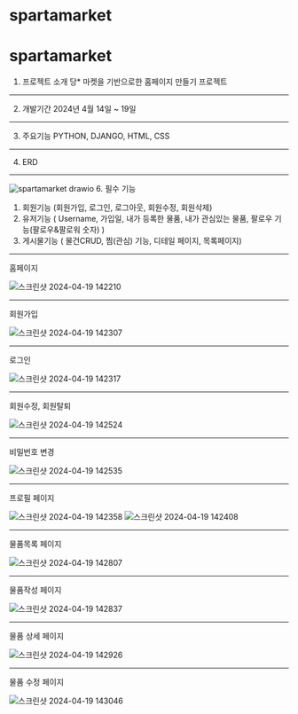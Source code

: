 # spartamarket
# spartamarket
1. 프로젝트 소개 당* 마켓을 기반으로한 홈페이지 만들기 프로젝트
***
2. 개발기간 2024년 4월 14일 ~ 19일
***
3. 주요기능 PYTHON, DJANGO, HTML, CSS
***
4. ERD
***
   ![spartamarket drawio](https://github.com/Byul9123/spartaproject/assets/156772020/ba936c47-f3b4-4e67-a85d-fc2eaef12719)
6. 필수 기능
   1. 회원기능 (회원가입, 로그인, 로그아웃, 회원수정, 회원삭제)
   2. 유저기능 ( Username, 가입일, 내가 등록한 물품, 내가 관심있는 물품, 팔로우 기능(팔로우&팔로워 숫자) )
   3. 게시물기능 ( 물건CRUD, 찜(관심) 기능, 디테일 페이지, 목록페이지)
***
홈페이지


  ![스크린샷 2024-04-19 142210](https://github.com/Byul9123/spartaproject/assets/156772020/64b46c91-6f47-4d83-8104-3fa66e38ecaf)
***
회원가입


  ![스크린샷 2024-04-19 142307](https://github.com/Byul9123/spartaproject/assets/156772020/7a57200a-4a97-44bc-816b-b612a94b1c9e)
***
로그인


  ![스크린샷 2024-04-19 142317](https://github.com/Byul9123/spartaproject/assets/156772020/e976b92c-9190-407c-9f44-a2758a74ba51)
***
회원수정, 회원탈퇴


  ![스크린샷 2024-04-19 142524](https://github.com/Byul9123/spartaproject/assets/156772020/f1ad1677-34fc-4d3d-9e2a-0c8266132336)
***
비밀번호 변경


  ![스크린샷 2024-04-19 142535](https://github.com/Byul9123/spartaproject/assets/156772020/1802afd5-1c6e-441e-a66c-79ba68b02006)
***
프로필 페이지


  ![스크린샷 2024-04-19 142358](https://github.com/Byul9123/spartaproject/assets/156772020/ac428434-15e8-4efe-9017-771dc6b7fb38)
  ![스크린샷 2024-04-19 142408](https://github.com/Byul9123/spartaproject/assets/156772020/b86979c8-438a-4b47-93e6-b63d56f3a032)
***
물품목록 페이지


  ![스크린샷 2024-04-19 142807](https://github.com/Byul9123/spartaproject/assets/156772020/660101b5-d374-4912-bcd1-dd495cdec118)
***
물품작성 페이지


  ![스크린샷 2024-04-19 142837](https://github.com/Byul9123/spartaproject/assets/156772020/8cff355a-26c5-4e1c-b151-7fd3691b6fa9)
***
물품 상세 페이지


  ![스크린샷 2024-04-19 142926](https://github.com/Byul9123/spartaproject/assets/156772020/7fbe775e-9e63-4b31-8738-bc7f65edd6d7)
***
물품 수정 페이지


  ![스크린샷 2024-04-19 143046](https://github.com/Byul9123/spartaproject/assets/156772020/26d90126-7cbe-40b0-a939-7b3c1a2bbc49)
